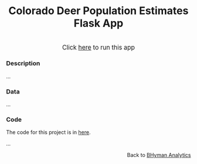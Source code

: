 <h1>
    <p align="center">Colorado Deer Population Estimates Flask App</p>
</h1>

<h1></h1>

<p align="center"> <big>Click <a href="https://co-deer-population-estimates.herokuapp.com/">here</a> to run this app</big> </p>

### Description
...

### Data

...

### Code

The code for this project is in [here](https://github.com/bhyman67/CO-Deer-Population-Estimates).

...

<p align="right">Back to <a href="https://bhyman67.github.io/">BHyman Analytics<a><p>